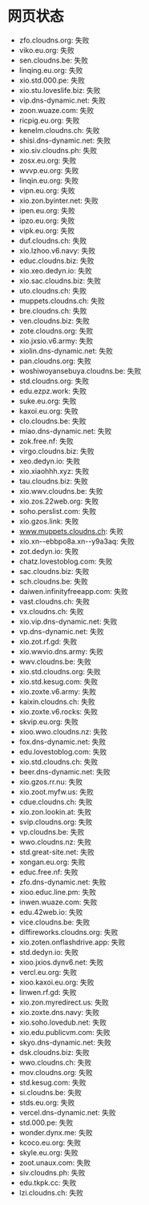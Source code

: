 # 网页状态
- zfo.cloudns.org: 失败
- viko.eu.org: 失败
- sen.cloudns.be: 失败
- linqing.eu.org: 失败
- xio.std.000.pe: 失败
- xio.stu.loveslife.biz: 失败
- vip.dns-dynamic.net: 失败
- zoon.wuaze.com: 失败
- ricpig.eu.org: 失败
- kenelm.cloudns.ch: 失败
- shisi.dns-dynamic.net: 失败
- xio.siv.cloudns.ph: 失败
- zosx.eu.org: 失败
- wvvp.eu.org: 失败
- linqin.eu.org: 失败
- vipn.eu.org: 失败
- xio.zon.byinter.net: 失败
- ipen.eu.org: 失败
- ipzo.eu.org: 失败
- vipk.eu.org: 失败
- duf.cloudns.ch: 失败
- xio.lzhoo.v6.navy: 失败
- educ.cloudns.biz: 失败
- xio.xeo.dedyn.io: 失败
- xio.sac.cloudns.biz: 失败
- uto.cloudns.ch: 失败
- muppets.cloudns.ch: 失败
- bre.cloudns.ch: 失败
- ven.cloudns.biz: 失败
- zote.cloudns.org: 失败
- xio.jxsio.v6.army: 失败
- xiolin.dns-dynamic.net: 失败
- pan.cloudns.org: 失败
- woshiwoyansebuya.cloudns.be: 失败
- std.cloudns.org: 失败
- edu.ezpz.work: 失败
- suke.eu.org: 失败
- kaxoi.eu.org: 失败
- clo.cloudns.be: 失败
- miao.dns-dynamic.net: 失败
- zok.free.nf: 失败
- virgo.cloudns.biz: 失败
- xeo.dedyn.io: 失败
- xio.xiaohhh.xyz: 失败
- tau.cloudns.biz: 失败
- xio.wwv.cloudns.be: 失败
- xio.zos.22web.org: 失败
- soho.perslist.com: 失败
- xio.gzos.link: 失败
- www.muppets.cloudns.ch: 失败
- xio.xn--ebbpo8a.xn--y9a3aq: 失败
- zot.dedyn.io: 失败
- chatz.lovestoblog.com: 失败
- sac.cloudns.biz: 失败
- sch.cloudns.be: 失败
- daiwen.infinityfreeapp.com: 失败
- vast.cloudns.ch: 失败
- vx.cloudns.ch: 失败
- xio.vip.dns-dynamic.net: 失败
- vp.dns-dynamic.net: 失败
- xio.zot.rf.gd: 失败
- xio.wwvio.dns.army: 失败
- wwv.cloudns.be: 失败
- xio.std.cloudns.org: 失败
- xio.std.kesug.com: 失败
- xio.zoxte.v6.army: 失败
- kaixin.cloudns.ch: 失败
- xio.zoxte.v6.rocks: 失败
- skvip.eu.org: 失败
- xioo.wwo.cloudns.nz: 失败
- fox.dns-dynamic.net: 失败
- edu.lovestoblog.com: 失败
- xio.std.cloudns.ch: 失败
- beer.dns-dynamic.net: 失败
- xio.gzos.rr.nu: 失败
- xio.zoot.myfw.us: 失败
- cdue.cloudns.ch: 失败
- xio.zon.lookin.at: 失败
- svip.cloudns.org: 失败
- vp.cloudns.be: 失败
- wwo.cloudns.nz: 失败
- std.great-site.net: 失败
- xongan.eu.org: 失败
- educ.free.nf: 失败
- zfo.dns-dynamic.net: 失败
- xioo.educ.line.pm: 失败
- inwen.wuaze.com: 失败
- edu.42web.io: 失败
- vice.cloudns.be: 失败
- diffireworks.cloudns.org: 失败
- xio.zoten.onflashdrive.app: 失败
- std.dedyn.io: 失败
- xioo.jxios.dynv6.net: 失败
- vercl.eu.org: 失败
- xioo.kaxoi.eu.org: 失败
- linwen.rf.gd: 失败
- xio.zon.myredirect.us: 失败
- xio.zoxte.dns.navy: 失败
- xio.soho.lovedub.net: 失败
- xio.edu.publicvm.com: 失败
- skyo.dns-dynamic.net: 失败
- dsk.cloudns.biz: 失败
- wwo.cloudns.ch: 失败
- mov.cloudns.org: 失败
- std.kesug.com: 失败
- si.cloudns.be: 失败
- stds.eu.org: 失败
- vercel.dns-dynamic.net: 失败
- std.000.pe: 失败
- wonder.dynx.me: 失败
- kcoco.eu.org: 失败
- skyle.eu.org: 失败
- zoot.unaux.com: 失败
- siv.cloudns.ph: 失败
- edu.tkpk.cc: 失败
- lzi.cloudns.ch: 失败
